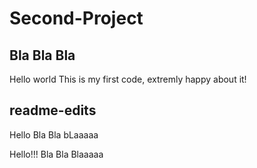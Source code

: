 # Second-Project
## Bla Bla Bla

Hello world
This is my first code, extremly happy about it!
## readme-edits
Hello 
Bla Bla bLaaaaa

Hello!!!
Bla Bla Blaaaaa 